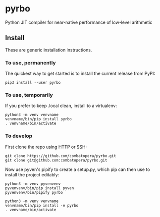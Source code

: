 # pyrbo
Python JIT compiler for near-native performance of low-level arithmetic

## Install
These are generic installation instructions.

### To use, permanently
The quickest way to get started is to install the current release from PyPI:
```
pip3 install --user pyrbo
```

### To use, temporarily
If you prefer to keep .local clean, install to a virtualenv:
```
python3 -m venv venvname
venvname/bin/pip install pyrbo
. venvname/bin/activate
```

### To develop
First clone the repo using HTTP or SSH:
```
git clone https://github.com/combatopera/pyrbo.git
git clone git@github.com:combatopera/pyrbo.git
```
Now use pyven's pipify to create a setup.py, which pip can then use to install the project editably:
```
python3 -m venv pyvenvenv
pyvenvenv/bin/pip install pyven
pyvenvenv/bin/pipify pyrbo

python3 -m venv venvname
venvname/bin/pip install -e pyrbo
. venvname/bin/activate
```
